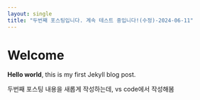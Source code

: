 ```yaml
---
layout: single
title: "두번째 포스팅입니다. 계속 테스트 중입니다!(수정)-2024-06-11"
---
```


# Welcome

**Hello world**, this is my first Jekyll blog post.

두번째 포스팅 내용을 새롭게 작성하는데, vs code에서 작성해봄
